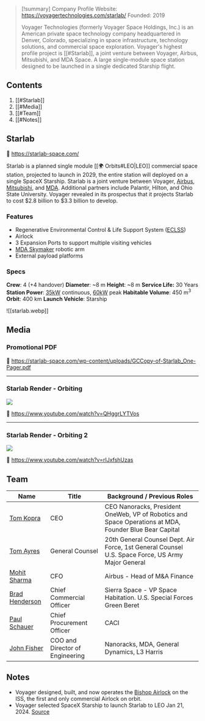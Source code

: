 
>[!summary] Company Profile
>Website: https://voyagertechnologies.com/starlab/
>Founded: 2019
>
>Voyager Technologies (formerly Voyager Space Holdings, Inc.) is an American private space technology company headquartered in Denver, Colorado, specializing in space infrastructure, technology solutions, and commercial space exploration. Voyager's highest profile project is [[#Starlab]], a joint venture between Voyager, Airbus, Mitsubishi, and MDA Space. A large single-module space station designed to be launched in a single dedicated Starship flight.  

## Contents

1. [[#Starlab]]
2. [[#Media]]
3. [[#Team]]
4. [[#Notes]]

## Starlab
🔗 https://starlab-space.com/

Starlab is a planned single module [[🌍 Orbits#LEO|LEO]] commercial space station, projected to launch in 2029, the entire station will deployed on a single SpaceX Starship. Starlab is a joint venture between Voyager, [Airbus](https://www.airbus.com/en/products-services/space), [Mitsubishi](https://www.mitsubishielectric.com/bu/space/), and [MDA](https://mda.space/). Additional partners include Palantir, Hilton, and Ohio State University. Voyager revealed in its prospectus that it projects Starlab to cost $2.8 billion to $3.3 billion to develop.

### Features

- Regenerative Environmental Control & Life Support System ([ECLSS](https://www.nasa.gov/wp-content/uploads/2020/10/g-281237_eclss_0.pdf?emrc=67ffdc))
- Airlock
- 3 Expansion Ports to support multiple visiting vehicles
- [MDA Skymaker](https://mda.space/skymaker) robotic arm
- External payload platforms
### Specs

**Crew**: 4 (+4 handover)
**Diameter**: ~8 m
**Height**: ~8 m
**Service Life:** 30 Years
**Station Power**: [35kW](https://starlab-space.com/wp-content/uploads/GCCopy-of-Starlab_One-Pager.pdf) continuous, [60kW](https://www.airbus.com/en/products-services/space/space-exploration/starlab) peak
**Habitable Volume**: 450 m<sup>3</sup>
**Orbit**: 400 km
**Launch Vehicle**: Starship

![[starlab.webp]]

## Media

### Promotional PDF

🔗 https://starlab-space.com/wp-content/uploads/GCCopy-of-Starlab_One-Pager.pdf

---

### Starlab Render - Orbiting

![](https://www.youtube.com/watch?v=QHggrLYTVos)

🔗 https://www.youtube.com/watch?v=QHggrLYTVos

---

### Starlab Render - Orbiting 2

![](https://www.youtube.com/watch?v=rIJxfshUzas)

🔗 https://www.youtube.com/watch?v=rIJxfshUzas


## Team

| Name                                                               | Title                           | Background / Previous Roles                                                                            |
| ------------------------------------------------------------------ | ------------------------------- | ------------------------------------------------------------------------------------------------------ |
| [Tom Kopra](https://www.linkedin.com/in/tim-kopra/)                | CEO                             | CEO Nanoracks, President OneWeb, VP of Robotics and Space Operations at MDA, Founder Blue Bear Capital |
| [Tom Ayres](https://www.linkedin.com/in/thomas-ayres-046a8312b/)   | General Counsel                 | 20th General Counsel Dept. Air Force, 1st General Counsel U.S. Space Force, US Army Major General      |
| [Mohit Sharma](https://www.linkedin.com/in/mohitsharma11/)         | CFO                             | Airbus - Head of M&A Finance                                                                           |
| [Brad Henderson](https://www.linkedin.com/in/bradleyhenderson1/)   | Chief Commercial Officer        | Sierra Space - VP Space Habitation. U.S. Special Forces Green Beret                                    |
| [Paul Schauer](https://www.linkedin.com/in/paul-schauer-81b09249/) | Chief Procurement Officer       | CACI                                                                                                   |
| [John Fisher](https://www.linkedin.com/in/john-f-96b69921/)        | COO and Director of Engineering | Nanoracks, MDA, General Dynamics, L3 Harris                                                            |

## Notes

- Voyager designed, built, and now operates the [Bishop Airlock](https://en.wikipedia.org/wiki/Nanoracks_Bishop_Airlock) on the ISS, the first and only commercial Airlock on orbit. 
- Voyager selected SpaceX Starship to launch Starlab to LEO Jan 21, 2024. [Source](https://starlab-space.com/press-releases/starlab-space-selects-spacexs-starship-for-historic-launch/)
